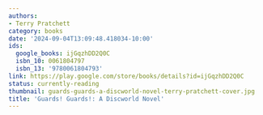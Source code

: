 ```yaml
---
authors:
- Terry Pratchett
category: books
date: '2024-09-04T13:09:48.418034-10:00'
ids:
  google_books: ijGqzhDD2Q0C
  isbn_10: 0061804797
  isbn_13: '9780061804793'
link: https://play.google.com/store/books/details?id=ijGqzhDD2Q0C
status: currently-reading
thumbnail: guards-guards-a-discworld-novel-terry-pratchett-cover.jpg
title: 'Guards! Guards!: A Discworld Novel'
---
```


